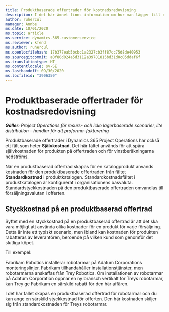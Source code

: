 ```yaml
---
title: Produktbaserade offertrader för kostnadsredovisning
description: I det här ämnet finns information om hur man lägger till en självkostnad på en produktbaserad offertrad.
author: ruhercul
manager: Annbe
ms.date: 10/01/2020
ms.topic: article
ms.service: dynamics-365-customerservice
ms.reviewer: kfend
ms.author: ruhercul
ms.openlocfilehash: 17b377eab5bcbc1a2327cb3ff87cc75d8de40953
ms.sourcegitcommit: a0f80d024a5d3112a39781815bd31d0c05ddaf6f
ms.translationtype: HT
ms.contentlocale: sv-SE
ms.lasthandoff: 09/30/2020
ms.locfileid: "3906350"
---
```

# <a name="costing-product-based-quote-lines"></a>Produktbaserade offertrader för kostnadsredovisning

_**Gäller:** Project Operations för resurs- och icke lagerbaserade scenarier, lite distribution – handlar för att proforma-fakturering_


Produktbaserade offertrader i Dynamics 365 Project Operations har också ett fält som heter **Självkostnad**. Det här fältet används för att spåra självkostnaden för produkten på offertraden och för vinstberäkningarna nedströms.

När en produktbaserad offertrad skapas för en katalogprodukt används kostnaden för den produktbaserade offertraden från fältet **Standardkostnad** i produktkatalogen. Standardkostnadsfältet i produktkatalogen är konfigurerat i organisationens basvaluta. Standardstyckkostnaden på den produktbaserade offertraden omvandlas till försäljningsvalutan i offerten.

## <a name="unit-cost-on-a-product-based-quote-line"></a>Styckkostnad på en produktbaserad offertrad

Syftet med en styckkostnad på en produktbaserad offertrad är att det ska vara möjligt att använda olika kostnader för en produkt för varje försäljning. Detta är inte ett typiskt scenario, men ibland kan kostnaden för produkten rabatteras av leverantören, beroende på vilken kund som genomför det slutliga köpet.

Till exempel:

Fabrikam Robotics installerar robotarmar på Adatum Corporations monteringslinjer. Fabrikam tillhandahåller installationstjänster, men robotarmarna anskaffas från Trey Robotics. Om installationen av robotarmar på Adatum Corporation öppnar en ny bransch vertikalt för Treys robotarmar, kan Trey ge Fabrikam en särskild rabatt för den här affären.

I det här fallet skapas en produktbaserad offertrad för robotarmar och du kan ange en särskild styckkostnad för offerten. Den här kostnaden skiljer sig från standardkostnaden för Treys robotarmar.
